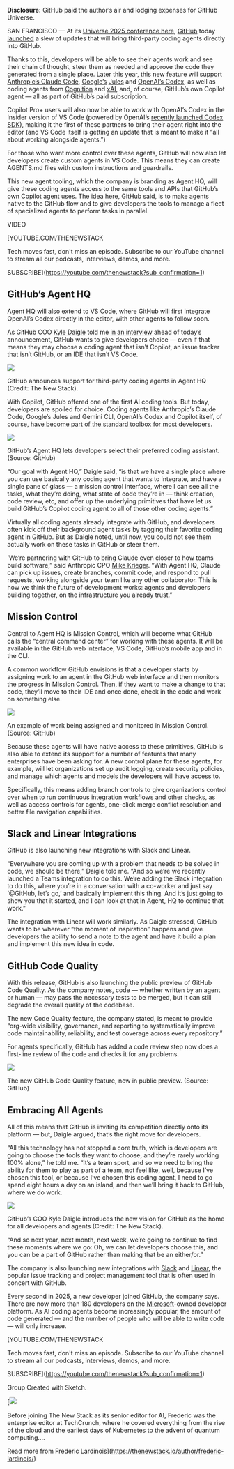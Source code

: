 **Disclosure:** GitHub paid the author’s air and lodging expenses for GitHub Universe.

SAN FRANCISCO — At its [Universe 2025 conference here](https://githubuniverse.com/), [GitHub](https://github.com/) today [launched](https://github.blog/news-insights/company-news/welcome-home-agents/) a slew of updates that will bring third-party coding agents directly into GitHub.

Thanks to this, developers will be able to see their agents work and see their chain of thought, steer them as needed and approve the code they generated from a single place. Later this year, this new feature will support [Anthropic’s Claude Code](https://thenewstack.io/anthropics-claude-code-comes-to-web-and-mobile/), [Google’s](https://cloud.google.com/?utm_content=inline+mention) [Jules](https://thenewstack.io/agentic-coding-how-googles-jules-compares-to-claude-code/) and [OpenAI’s Codex](https://thenewstack.io/openai-launches-a-new-gpt-5-model-for-its-codex-coding-agent/), as well as coding agents from [Cognition](https://cognition.ai/) and [xAI](https://x.ai/), and, of course, GitHub’s own Copilot agent — all as part of GitHub’s paid subscription.

Copilot Pro+ users will also now be able to work with OpenAI’s Codex in the Insider version of VS Code (powered by OpenAI’s [recently launched Codex SDK](https://thenewstack.io/openai-launches-a-new-gpt-5-model-for-its-codex-coding-agent/)), making it the first of these partners to bring their agent right into the editor (and VS Code itself is getting an update that is meant to make it “all about working alongside agents.”)

For those who want more control over these agents, GitHub will now also let developers create custom agents in VS Code. This means they can create AGENTS.md files with custom instructions and guardrails.

This new agent tooling, which the company is branding as Agent HQ, will give these coding agents access to the same tools and APIs that GitHub’s own Copilot agent uses. The idea here, GitHub said, is to make agents native to the GitHub flow and to give developers the tools to manage a fleet of specialized agents to perform tasks in parallel.

VIDEO

[YOUTUBE.COM/THENEWSTACK

Tech moves fast, don't miss an episode. Subscribe to our YouTube
channel to stream all our podcasts, interviews, demos, and more.

SUBSCRIBE](https://youtube.com/thenewstack?sub_confirmation=1)

## GitHub’s Agent HQ

Agent HQ will also extend to VS Code, where GitHub will first integrate OpenAI’s Codex directly in the editor, with other agents to follow soon.

As GitHub COO [Kyle Daigle](https://www.linkedin.com/in/kyledaigle/) told me [in an interview](https://youtu.be/5oZAm5fHziA?si=7IO6yYXoC9afY5AO) ahead of today’s announcement, GitHub wants to give developers choice — even if that means they may choose a coding agent that isn’t Copilot, an issue tracker that isn’t GitHub, or an IDE that isn’t VS Code.

[![](https://cdn.thenewstack.io/media/2025/10/527549ea-c7f5cae8-11c9-44f3-842a-a5fde3f4d5b7-scaled.jpg)](https://cdn.thenewstack.io/media/2025/10/527549ea-c7f5cae8-11c9-44f3-842a-a5fde3f4d5b7-scaled.jpg)

GitHub announces support for third-party coding agents in Agent HQ (Credit: The New Stack).

With Copilot, GitHub offered one of the first AI coding tools. But today, developers are spoiled for choice. Coding agents like Anthropic’s Claude Code, Google’s Jules and Gemini CLI, OpenAI’s Codex and Copilot itself, of course, [have become part of the standard toolbox for most developers](https://thenewstack.io/ai-has-won-googles-dora-study-shows-universal-dev-adoption/).

[![](https://cdn.thenewstack.io/media/2025/10/077324cd-3rd-party-agent-ui-1-1024x560.jpg)](https://cdn.thenewstack.io/media/2025/10/077324cd-3rd-party-agent-ui-1-1024x560.jpg)

GitHub’s Agent HQ lets developers select their preferred coding assistant. (Source: GitHub)

“Our goal with Agent HQ,” Daigle said, “is that we have a single place where you can use basically any coding agent that wants to integrate, and have a single pane of glass — a mission control interface, where I can see all the tasks, what they’re doing, what state of code they’re in — think creation, code review, etc, and offer up the underlying primitives that have let us build GitHub’s Copilot coding agent to all of those other coding agents.”

Virtually all coding agents already integrate with GitHub, and developers often kick off their background agent tasks by tagging their favorite coding agent in GitHub. But as Daigle noted, until now, you could not see them actually work on these tasks in GitHub or steer them.

‘We’re partnering with GitHub to bring Claude even closer to how teams build software,” said Anthropic CPO [Mike Krieger](https://www.linkedin.com/in/mikekrieger/). “With Agent HQ, Claude can pick up issues, create branches, commit code, and respond to pull requests, working alongside your team like any other collaborator. This is how we think the future of development works: agents and developers building together, on the infrastructure you already trust.”

## Mission Control

Central to Agent HQ is Mission Control, which will become what GitHub calls the “central command center” for working with these agents. It will be available in the GitHub web interface, VS Code, GitHub’s mobile app and in the CLI.

A common workflow GitHub envisions is that a developer starts by assigning work to an agent in the GitHub web interface and then monitors the progress in Mission Control. Then, if they want to make a change to that code, they’ll move to their IDE and once done, check in the code and work on something else.

[![](https://cdn.thenewstack.io/media/2025/10/bc83de4d-ezgif-504f7f231e73af.gif)](https://cdn.thenewstack.io/media/2025/10/bc83de4d-ezgif-504f7f231e73af.gif)

An example of work being assigned and monitored in Mission Control. (Source: GitHub)

Because these agents will have native access to these primitives, GitHub is also able to extend its support for a number of features that many enterprises have been asking for. A new control plane for these agents, for example, will let organizations set up audit logging, create security policies, and manage which agents and models the developers will have access to.

Specifically, this means adding branch controls to give organizations control over when to run continuous integration workflows and other checks, as well as access controls for agents, one-click merge conflict resolution and better file navigation capabilities.

## Slack and Linear Integrations

GitHub is also launching new integrations with Slack and Linear.

“Everywhere you are coming up with a problem that needs to be solved in code, we should be there,” Daigle told me. “And so we’re we recently launched a Teams integration to do this. We’re adding the Slack integration to do this, where you’re in a conversation with a co-worker and just say ‘@GitHub, let’s go,’ and basically implement this thing. And it’s just going to show you that it started, and I can look at that in Agent, HQ to continue that work.”

The integration with Linear will work similarly. As Daigle stressed, GitHub wants to be wherever “the moment of inspiration” happens and give developers the ability to send a note to the agent and have it build a plan and implement this new idea in code.

## GitHub Code Quality

With this release, GitHub is also launching the public preview of GitHub Code Quality. As the company notes, code — whether written by an agent or human — may pass the necessary tests to be merged, but it can still degrade the overall quality of the codebase.

The new Code Quality feature, the company stated, is meant to provide “org-wide visibility, governance, and reporting to systematically improve code maintainability, reliability, and test coverage across every repository.”

For agents specifically, GitHub has added a code review step now does a first-line review of the code and checks it for any problems.

[![](https://cdn.thenewstack.io/media/2025/10/69d4e408-code-quality.png)](https://cdn.thenewstack.io/media/2025/10/69d4e408-code-quality.png)

The new GitHub Code Quality feature, now in public preview. (Source: GitHub)

## Embracing All Agents

All of this means that GitHub is inviting its competition directly onto its platform — but, Daigle argued, that’s the right move for developers.

“All this technology has not stopped a core truth, which is developers are going to choose the tools they want to choose, and they’re rarely working 100% alone,” he told me. “It’s a team sport, and so we need to bring the ability for them to play as part of a team, not feel like, well, because I’ve chosen this tool, or because I’ve chosen this coding agent, I need to go spend eight hours a day on an island, and then we’ll bring it back to GitHub, where we do work.

[![](https://cdn.thenewstack.io/media/2025/10/38377782-914a8511-b234-474d-92b4-255935e13dab-scaled.jpg)](https://cdn.thenewstack.io/media/2025/10/38377782-914a8511-b234-474d-92b4-255935e13dab-scaled.jpg)

GitHub’s COO Kyle Daigle introduces the new vision for GitHub as the home for all developers and agents (Credit: The New Stack).

“And so next year, next month, next week, we’re going to continue to find these moments where we go: Oh, we can let developers choose this, and you can be a part of GitHub rather than making that be an either/or.”

The company is also launching new integrations with [Slack](https://api.slack.com/?utm_content=inline+mention) and [Linear](https://linear.app/), the popular issue tracking and project management tool that is often used in concert with GitHub.

Every second in 2025, a new developer joined GitHub, the company says. There are now more than 180 developers on the [Microsoft](https://news.microsoft.com/?utm_content=inline+mention)-owned developer platform. As AI coding agents become increasingly popular, the amount of code generated — and the number of people who will be able to write code — will only increase.

[YOUTUBE.COM/THENEWSTACK

Tech moves fast, don't miss an episode. Subscribe to our YouTube
channel to stream all our podcasts, interviews, demos, and more.

SUBSCRIBE](https://youtube.com/thenewstack?sub_confirmation=1)

Group
Created with Sketch.

[![](https://thenewstack.io/wp-content/uploads/2025/03/15a7eb12-cropped-4e88ac40-frederic-profile-2-600x600.jpg)

Before joining The New Stack as its senior editor for AI, Frederic was the enterprise editor at TechCrunch, where he covered everything from the rise of the cloud and the earliest days of Kubernetes to the advent of quantum computing....

Read more from Frederic Lardinois](https://thenewstack.io/author/frederic-lardinois/)